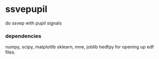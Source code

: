 # ssvepupil
do ssvep with pupil signals

### dependencies

numpy, scipy, matplotlib
sklearn, mne, joblib
hedfpy for opening up edf files.

